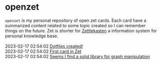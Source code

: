 # openzet
`openzet` is my personal repository of open zet cards. Each card have a summarized content related to some topic created so I can remember things on the future. Zet is shorter for [Zettlekasten](https://en.wikipedia.org/wiki/Zettelkasten) a information system for personal knowledge base.<br/><br/>
2023-02-17 02:54:02 [Dotfiles created!](./cards/f391a61d-f442-43e4-8675-f1e42ff10337/README.md)<br> 2023-02-17 02:54:02 [First card in Zet](./cards/4791ab43-aa44-4a00-af1c-d72814c44462/README.md)<br> 2023-02-17 02:54:02 [Seems I find a solid library for graph manipulation](./cards/46198cb9-6693-4108-bcbf-7f4064cbce01/README.md)<br/>

